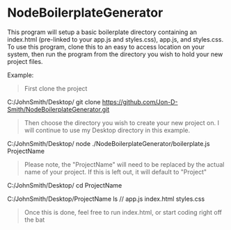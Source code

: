 # NodeBoilerplateGenerator


This program will setup a basic boilerplate directory containing an index.html (pre-linked to your app.js and styles.css), app.js, and styles.css. To use this program, clone this to an easy to access location on your system, then run the program from the directory you wish to hold your new project files.

Example:

>First clone the project

C:/JohnSmith/Desktop/ git clone https://github.com/Jon-D-Smith/NodeBoilerplateGenerator.git

>Then choose the directory you wish to create your new project on. I will continue to use my Desktop directory in this example.

C:/JohnSmith/Desktop/ node ./NodeBoilerplateGenerator/boilerplate.js ProjectName

> Please note, the "ProjectName" will need to be replaced by the actual name of your project. If this is left out, it will default to "Project"

C:/JohnSmith/Desktop/ cd ProjectName

C:/JohnSmith/Desktop/ProjectName ls
//     app.js index.html styles.css


>Once this is done, feel free to run index.html, or start coding right off the bat